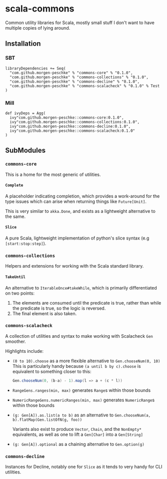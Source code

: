 # scala-commons

Common utility libraries for Scala, mostly small stuff I don't want to have multiple copies of lying around.

## Installation

### SBT
```
libraryDependencies += Seq(
  "com.github.morgen-peschke" % "commons-core" % "0.1.0",
  "com.github.morgen-peschke" % "commons-collections" % "0.1.0",
  "com.github.morgen-peschke" % "commons-decline" % "0.1.0",
  "com.github.morgen-peschke" % "commons-scalacheck" % "0.1.0" % Test
)
```

### Mill
```
def ivyDeps = Agg(
  ivy"com.github.morgen-peschke::commons-core:0.1.0",
  ivy"com.github.morgen-peschke::commons-collections:0.1.0",
  ivy"com.github.morgen-peschke::commons-decline:0.1.0",
  ivy"com.github.morgen-peschke::commons-scalacheck:0.1.0"
)
```

## SubModules

### `commons-core`

This is a home for the most generic of utilities.

#### `Complete`

A placeholder indicating completion, which provides a work-around for the type issues which can arise when returning
things like `Future[Unit]`. 

This is very similar to `akka.Done`, and exists as a lightweight alternative to the same.

#### `Slice`

A pure Scala, lightweight implementation of python's slice syntax (e.g `[start:stop:step]`). 

### `commons-collections`

Helpers and extensions for working with the Scala standard library.

#### `TakeUntil`

An alternative to `IterableOnce#takeWhile`, which is primarily differentiated on two points:
1. The elements are consumed until the predicate is true, rather than while the predicate is true, so the logic is 
reversed. 
2. The final element is also taken.

### `commons-scalacheck`

A collection of utilities and syntax to make working with Scalacheck `Gen` smoother.

Highlights include:
- `(0 to 10).choose` as a more flexible alternative to `Gen.chooseNum(0, 10)`
  This is particularly handy because `(a until b by c).choose` is equivalent to something closer to this:
  ```scala
  Gen.chooseNum(0, (b-a) - 1).map(l => a + (c * l))
  ```
- `RangeGens.ranges(min, max)` generates `Range`s within those bounds
- `NumericRangeGens.numericRanges(min, max)` generates `NumericRange`s within those bounds
- `(g: Gen[A]).as.list(a to b)` as an alternative to `Gen.chooseNum(a, b).flatMap(Gen.listOfN(g, foo))`

  Variants also exist to produce `Vector`, `Chain`, and the `NonEmpty*` equivalents, as well as one to
  lift a `Gen[Char]` into a `Gen[String]`
- `(g: Gen[A]).optional` as a chaining alternative to `Gen.option(g)`

### `commons-decline`

Instances for Decline, notably one for `Slice` as it tends to very handy for CLI utilities.